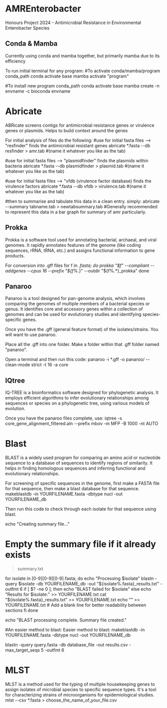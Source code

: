 # AMREnterobacter
Honours Project 2024 - Antimicrobial Resistance in Environmental Enterobacter Species
## Conda & Mamba

Currently using conda and mamba together, but primarily mamba due to its efficiency

To run initial terminal for any program:
#To activate conda/mamba/program
conda_path
conda activate base
mamba activate "program"

#To install new program
conda_path
conda activate base
mamba create -n envname -c bioconda envname

# Abricate

ABRicate screens contigs for antimicrobial resistance genes or virulence genes or plasmids. Helps to build context around the genes

For initial analysis of files do the following:
#use for initial fasta files --> "resfinder" finds the antimicrobial resistant genes
abricate *.fasta --db resfinder > amr.tab #(name it whatever you like as the tab)

#use for initial fasta files --> "plasmidfinder" finds the plasmids within bacteria
abricate  *.fasta --db plasmidfinder > plasmid.tab #(name it whatever you like as the tab)

#use for initial fasta files --> "vfdb (virulence factor database) finds the virulence factors
abricate *.fasta --db vfdb > virulence.tab #(name it whatever you like as the tab)

#then to summarise and tabulate this data in a clean entry. simply: 
abricate --summary tabname.tab > newtabsummary.tab
#Generally recommended to represent this data in a bar graph for summary of amr particularly.

## Prokka

Prokka is a software tool used for annotating bacterial, archaeal, and viral genomes. It rapidly annotates features of the genome (like coding sequences, rRNA, tRNA, etc.) and assigns functional information to gene products.

For conversion into .gff files
for f in *.fasta; do
  prokka "$f" --compliant --addgenes --cpus 16 --prefix "${f%.*}" --outdir "${f%.*}_prokka"
done

## Panaroo

Panaroo is a tool designed for pan-genome analysis, which involves comparing the genomes of multiple members of a bacterial species or genus. It identifies core and accessory genes within a collection of genomes and can be used for evolutionary studies and identifying species-specific genes.

Once you have the .gff (general feature format) of the isolates/strains. You will want to use panaroo. 

Place all the .gff into one folder. Make a folder within that .gff folder named "panaroo".

Open a terminal and then run this code:
panaroo -i *.gff -o panaroo/ --clean-mode strict -t 16 -a core

## IQtree

IQ-TREE is a bioinformatics software designed for phylogenetic analysis. It employs efficient algorithms to infer evolutionary relationships among sequences or species on a phylogenetic tree, using various models of evolution.

Once you have the panaroo files complete, use: 
iqtree -s core_gene_alignment_filtered.aln --prefix mbov -m MFP -B 1000 -nt AUTO


# Blast

BLAST is a widely used program for comparing an amino acid or nucleotide sequence to a database of sequences to identify regions of similarity. It helps in finding homologous sequences and inferring functional and evolutionary relationships.

For screening of specific sequences in the genome, first make a FASTA file for that sequence, then make a blast database for that sequence.
makeblastdb -in YOURFILENAME.fasta -dbtype nucl -out YOURFILENAME_db

Then run this code to check through each isolate for that sequence using blast.

echo "Creating summary file..."
# Empty the summary file if it already exists
> summary.txt

for isolate in [0-9][0-9][0-9].fasta; do
    echo "Processing $isolate"
    blastn -query $isolate -db YOURFILENAME_db -out "${isolate%.fasta}_results.txt" -outfmt 6
    if [ $? -ne 0 ]; then
        echo "BLAST failed for $isolate"
    else
        echo "Results for $isolate:" >> YOURFILENAME.txt
        cat "${isolate%.fasta}_results.txt" >> YOURFILENAME.txt
        echo "" >> YOURFILENAME.txt # Add a blank line for better readability between sections
    fi
done

echo "BLAST processing complete. Summary file created."

#An easier method to blast:
Easier method to blast:
makeblastdb -in YOURFILENAME.fasta -dbtype nucl -out YOURFILENAME_db

blastn -query query.fasta -db database_file -out results.csv -max_target_seqs 5 -outfmt 6 

# MLST

MLST is a method used for the typing of multiple housekeeping genes to assign isolates of microbial species to specific sequence types. It's a tool for characterizing strains of microorganisms for epidemiological studies.
mlst --csv *.fasta > choose_the_name_of_your_file.csv
